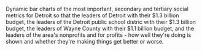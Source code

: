 Dynamic bar charts of the most important, secondary and tertiary social metrics for Detroit so that the leaders of Detroit with their $1.3 billion budget, 
the leaders of the Detroit public school distric with their $1.3 billion budget, the leaders of Wayne County with their $1.1 billion budget, and the leaders of the area's 
nonprofits and for profits - how well they're doing is shown and whether they're making things get better or worse.
